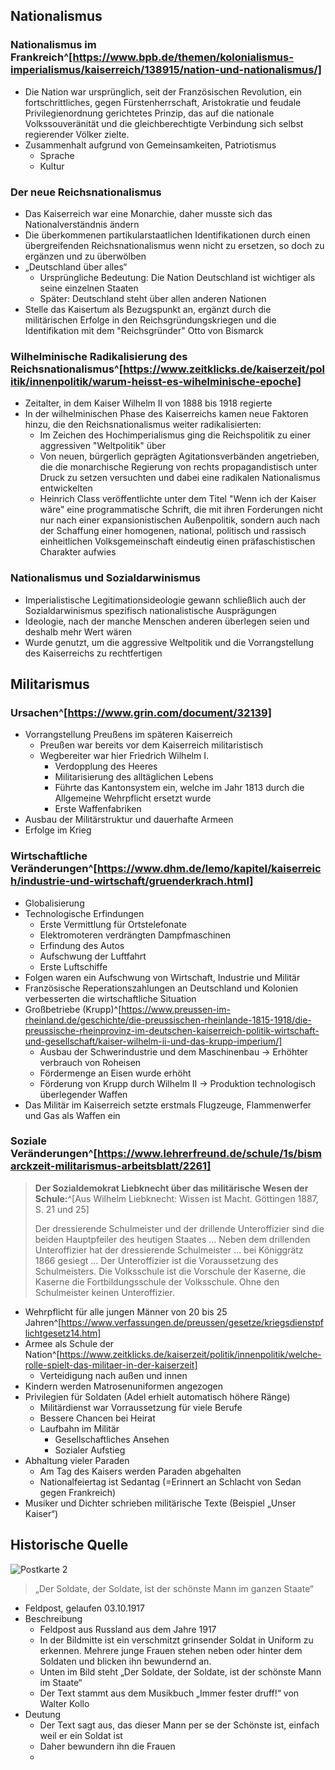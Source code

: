 ## Nationalismus

### Nationalismus im Frankreich^[https://www.bpb.de/themen/kolonialismus-imperialismus/kaiserreich/138915/nation-und-nationalismus/]

- Die Nation war ursprünglich, seit der Französischen Revolution, ein fortschrittliches, gegen Fürstenherrschaft, Aristokratie und feudale Privilegienordnung gerichtetes Prinzip, das auf die nationale Volkssouveränität und die gleichberechtigte Verbindung sich selbst regierender Völker zielte. 
- Zusammenhalt aufgrund von Gemeinsamkeiten, Patriotismus
	- Sprache
	- Kultur

### Der neue Reichsnationalismus

- Das Kaiserreich war eine Monarchie, daher musste sich das Nationalverständnis ändern
- Die überkommenen partikularstaatlichen Identifikationen durch einen übergreifenden Reichsnationalismus wenn nicht zu ersetzen, so doch zu ergänzen und zu überwölben
- „Deutschland über alles“
	- Ursprüngliche Bedeutung: Die Nation Deutschland ist wichtiger als seine einzelnen Staaten
	- Später: Deutschland steht über allen anderen Nationen
- Stelle das Kaisertum als Bezugspunkt an, ergänzt durch die militärischen Erfolge in den Reichsgründungskriegen und die Identifikation mit dem "Reichsgründer" Otto von Bismarck

### Wilhelminische Radikalisierung des Reichsnationalismus^[https://www.zeitklicks.de/kaiserzeit/politik/innenpolitik/warum-heisst-es-wihelminische-epoche]

- Zeitalter, in dem Kaiser Wilhelm II von 1888 bis 1918 regierte
- In der wilhelminischen Phase des Kaiserreichs kamen neue Faktoren hinzu, die den Reichsnationalismus weiter radikalisierten: 
	- Im Zeichen des Hochimperialismus ging die Reichspolitik zu einer aggressiven "Weltpolitik" über
	- Von neuen, bürgerlich geprägten Agitationsverbänden angetrieben, die die monarchische Regierung von rechts propagandistisch unter Druck zu setzen versuchten und dabei eine radikalen Nationalismus entwickelten
	- Heinrich Class veröffentlichte unter dem Titel "Wenn ich der Kaiser wäre" eine programmatische Schrift, die mit ihren Forderungen nicht nur nach einer expansionistischen Außenpolitik, sondern auch nach der Schaffung einer homogenen, national, politisch und rassisch einheitlichen Volksgemeinschaft eindeutig einen präfaschistischen Charakter aufwies

### Nationalismus und Sozialdarwinismus

- Imperialistische Legitimationsideologie gewann schließlich auch der Sozialdarwinismus spezifisch nationalistische Ausprägungen
- Ideologie, nach der manche Menschen anderen überlegen seien und deshalb mehr Wert wären
- Wurde genutzt, um die aggressive Weltpolitik und die Vorrangstellung des Kaiserreichs zu rechtfertigen

## Militarismus

### Ursachen^[https://www.grin.com/document/32139]

- Vorrangstellung Preußens im späteren Kaiserreich
	- Preußen war bereits vor dem Kaiserreich militaristisch
	- Wegbereiter war hier Friedrich Wilhelm I.
		- Verdopplung des Heeres
		- Militarisierung des alltäglichen Lebens
		- Führte das Kantonsystem ein, welche im Jahr 1813 durch die Allgemeine Wehrpflicht ersetzt wurde
		- Erste Waffenfabriken
- Ausbau der Militärstruktur und dauerhafte Armeen
- Erfolge im Krieg

### Wirtschaftliche Veränderungen^[https://www.dhm.de/lemo/kapitel/kaiserreich/industrie-und-wirtschaft/gruenderkrach.html]

- Globalisierung
- Technologische Erfindungen
	- Erste Vermittlung für Ortstelefonate
	- Elektromoteren verdrängten Dampfmaschinen
	- Erfindung des Autos
	- Aufschwung der Luftfahrt
	- Erste Luftschiffe
- Folgen waren ein Aufschwung von Wirtschaft, Industrie und Militär
- Französische Reperationszahlungen an Deutschland und Kolonien verbesserten die wirtschaftliche Situation
- Großbetriebe (Krupp)^[https://www.preussen-im-rheinland.de/geschichte/die-preussischen-rheinlande-1815-1918/die-preussische-rheinprovinz-im-deutschen-kaiserreich-politik-wirtschaft-und-gesellschaft/kaiser-wilhelm-ii-und-das-krupp-imperium/]
	- Ausbau der Schwerindustrie und dem Maschinenbau → Erhöhter verbrauch von Roheisen
	- Fördermenge an Eisen wurde erhöht
	- Förderung von Krupp durch Wilhelm II → Produktion technologisch überlegender Waffen
- Das Militär im Kaiserreich setzte erstmals Flugzeuge, Flammenwerfer und Gas als Waffen ein

### Soziale Veränderungen^[https://www.lehrerfreund.de/schule/1s/bismarckzeit-militarismus-arbeitsblatt/2261]

> **Der Sozialdemokrat Liebknecht über das militärische Wesen der Schule:**^[Aus Wilhelm Liebknecht: Wissen ist Macht. Göttingen 1887, S. 21 und 25]
> 
> Der dressierende Schulmeister und der drillende Unteroffizier sind die beiden Hauptpfeiler des heutigen Staates … Neben dem drillenden Unteroffizier hat der dressierende Schulmeister … bei Königgrätz 1866 gesiegt … Der Unteroffizier ist die Voraussetzung des Schulmeisters. Die Volksschule ist die Vorschule der Kaserne, die Kaserne die Fortbildungsschule der Volksschule. Ohne den Schulmeister keinen Unteroffizier.

- Wehrpflicht für alle jungen Männer von 20 bis 25 Jahren^[https://www.verfassungen.de/preussen/gesetze/kriegsdienstpflichtgesetz14.htm]
- Armee als Schule der Nation^[https://www.zeitklicks.de/kaiserzeit/politik/innenpolitik/welche-rolle-spielt-das-militaer-in-der-kaiserzeit]
	- Verteidigung nach außen und innen
- Kindern werden Matrosenuniformen angezogen
- Privilegien für Soldaten (Adel erhielt automatisch höhere Ränge)
	- Militärdienst war Vorraussetzung für viele Berufe
	- Bessere Chancen bei Heirat
	- Laufbahn im Militär
		- Gesellschaftliches Ansehen
		- Sozialer Aufstieg
- Abhaltung vieler Paraden
	- Am Tag des Kaisers werden Paraden abgehalten
	- Nationalfeiertag ist Sedantag (=Erinnert an Schlacht von Sedan gegen Frankreich)
- Musiker und Dichter schrieben militärische Texte (Beispiel „Unser Kaiser“)

## Historische Quelle

![Postkarte 2](Postkarte%202.jpeg)

>„Der Soldate, der Soldate, ist der schönste Mann im ganzen Staate“
- Feldpost, gelaufen 03.10.1917
- Beschreibung
	- Feldpost aus Russland aus dem Jahre 1917
	- In der Bildmitte ist ein verschmitzt grinsender Soldat in Uniform zu erkennen. Mehrere junge Frauen stehen neben oder hinter dem Soldaten und blicken ihn bewundernd an.
	- Unten im Bild steht „Der Soldate, der Soldate, ist der schönste Mann im Staate“
	- Der Text stammt aus dem Musikbuch „Immer fester druff!“ von Walter Kollo
- Deutung
	- Der Text sagt aus, das dieser Mann per se der Schönste ist, einfach weil er ein Soldat ist
	- Daher bewundern ihn die Frauen
	- 
